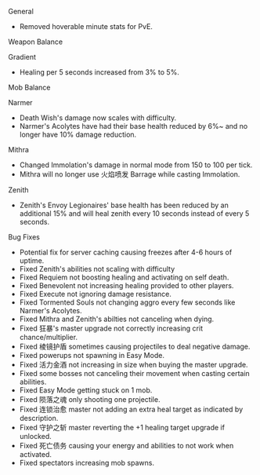 General
- Removed hoverable minute stats for PvE.

Weapon Balance

Gradient
- Healing per 5 seconds increased from 3% to 5%.

Mob Balance

Narmer
- Death Wish's damage now scales with difficulty.
- Narmer's Acolytes have had their base health reduced by 6%~ and no longer have 10% damage reduction.

Mithra
- Changed Immolation's damage in normal mode from 150 to 100 per tick.
- Mithra will no longer use 火焰喷发 Barrage while casting Immolation.

Zenith
- Zenith's Envoy Legionaires' base health has been reduced by an additional 15% and will heal zenith every 10 seconds instead of every 5 seconds.

Bug Fixes
- Potential fix for server caching causing freezes after 4-6 hours of uptime.
- Fixed Zenith's abilities not scaling with difficulty
- Fixed Requiem not boosting healing and activating on self death.
- Fixed Benevolent not increasing healing provided to other players.
- Fixed Execute not ignoring damage resistance.
- Fixed Tormented Souls not changing aggro every few seconds like Narmer's Acolytes.
- Fixed Mithra and Zenith's abilties not canceling when dying.
- Fixed 狂暴's master upgrade not correctly increasing crit chance/multiplier.
- Fixed 棱镜护盾 sometimes causing projectiles to deal negative damage.
- Fixed powerups not spawning in Easy Mode.
- Fixed 活力金酒 not increasing in size when buying the master upgrade.
- Fixed some bosses not canceling their movement when casting certain abilities.
- Fixed Easy Mode getting stuck on 1 mob.
- Fixed 陨落之魂 only shooting one projectile.
- Fixed 连锁治愈 master not adding an extra heal target as indicated by description.
- Fixed 守护之斩 master reverting the +1 healing target upgrade if unlocked.
- Fixed 死亡债务 causing your energy and abilities to not work when activated.
- Fixed spectators increasing mob spawns.
